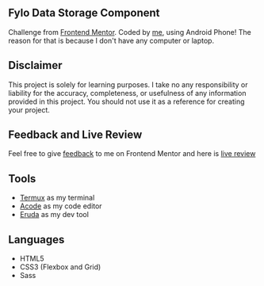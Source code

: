 ## Fylo Data Storage Component

Challenge from
[Frontend Mentor](https://www.frontendmentor.io/challenges/fylo-data-storage-component-1dZPRbV5n).
Coded by [me](https://www.frontendmentor.io/profile/vanzasetia), using Android Phone! The reason for that is because I don't have any
computer or laptop.

## Disclaimer

This project is solely for learning purposes. I take no any responsibility or liability for the accuracy, completeness, or usefulness of any information provided in this project. You should not use it as a reference for creating your project.

## Feedback and Live Review

Feel free to give [feedback](https://www.frontendmentor.io/solutions/fylo-data-storage-component-html5-css3-sass-e7hLUV_B8) to me on Frontend Mentor and here is
[live review](https://fylo-data-storage-vs.netlify.app/)

## Tools

- [Termux](https://f-droid.org/packages/com.termux/) as my terminal
- [Acode](https://play.google.com/store/apps/details?id=com.foxdebug.acodefree)
  as my code editor
- [Eruda](https://github.com/liriliri/eruda) as my dev tool

## Languages

- HTML5
- CSS3 (Flexbox and Grid)
- Sass
